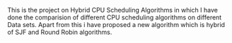 This is the project on Hybrid CPU Scheduling Algorithms in which I have done the comparision of different CPU scheduling algorithms on different Data sets.
Apart from this i have proposed a new algorithm which is hybrid of SJF and Round Robin algorithms.
